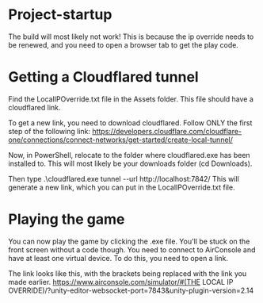 # Project-startup

The build will most likely not work! This is because the ip override needs to be renewed, and you need to open a browser tab to get the play code.

# Getting a Cloudflared tunnel

Find the LocalIPOverride.txt file in the Assets folder. This file should have a cloudflared link.

To get a new link, you need to download cloudflared. Follow ONLY the first step of the following link:
https://developers.cloudflare.com/cloudflare-one/connections/connect-networks/get-started/create-local-tunnel/

Now, in PowerShell, relocate to the folder where cloudflared.exe has been installed to. 
This will most likely be your downloads folder (cd Downloads).

Then type .\cloudflared.exe tunnel --url http://localhost:7842/
This will generate a new link, which you can put in the LocalIPOverride.txt file.

# Playing the game

You can now play the game by clicking the .exe file. You'll be stuck on the front screen without a code though.
You need to connect to AirConsole and have at least one virtual device. To do this, you need to open a link.

The link looks like this, with the brackets being replaced with the link you made earlier.
https://www.airconsole.com/simulator/#(THE LOCAL IP OVERRIDE)/?unity-editor-websocket-port=7843&unity-plugin-version=2.14
